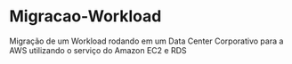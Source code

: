 # Migracao-Workload
Migração de um Workload rodando em um Data Center Corporativo para a AWS utilizando o serviço do Amazon EC2 e RDS
